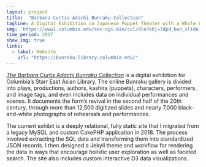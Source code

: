 ```yaml
---
layout: project
title:  "Barbara Curtis Adachi Bunraku Collection"
tagline: A Digital Exhibition on Japanese Puppet Theater with a Whole Lot of Data
img: 'https://www1.columbia.edu/sec-cgi-bin/cul/dlo?obj=ldpd_bun_slide_609_2_2817_9040&size=medium'
time_period: 2017
show_img: true
links: 
  - label: Website 
    url: "https://bunraku.library.columbia.edu/"
---
```


*[The Barbara Curtis Adachi Bunraku Collection](https://bunraku.library.columbia.edu/)* is a digital exhibition for Columbia’s Starr East Asian Library. The online Bunraku gallery is divided into plays, productions, authors, kashira (puppets), characters, performers, and image tags, and even includes data on individual performances and scenes. It documents the form’s revival in the second half of the 20th century, through more than 12,500 digitized slides and nearly 7,000 black-and-white photographs of rehearsals and performances.

The current exhibit is a deeply relational, fully static site that I migrated from a legacy MySQL and custom CakePHP application in 2018. The process involved extracting the SQL data and transforming them into standardized JSON records. I then designed a Jekyll theme and workflow for rendering the data in ways that encourage holistic user exploration as well as faceted search. The site also includes custom interactive D3 data visualizations.


